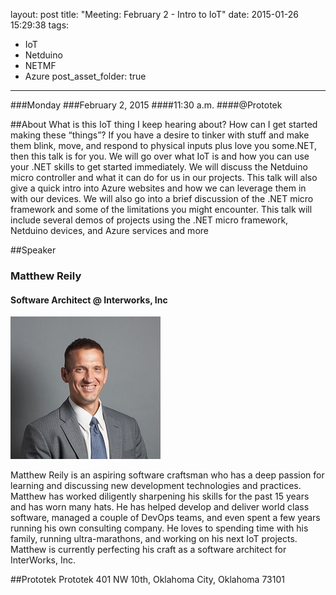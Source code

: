 layout: post
title: "Meeting: February 2 - Intro to IoT"
date: 2015-01-26 15:29:38
tags:
- IoT
- Netduino
- NETMF
- Azure
post_asset_folder: true
---

###Monday
###February 2, 2015
####11:30 a.m.
####@Prototek


##About
What is this IoT thing I keep hearing about? How can I get started making these “things”? If you have a desire to tinker with stuff and make them blink, move, and respond to physical inputs plus love you some.NET, then this talk is for you. We will go over what IoT is and how you can use your .NET skills to get started immediately. We will discuss the Netduino micro controller and what it can do for us in our projects. This talk will also give a quick intro into Azure websites and how we can leverage them in with our devices. We will also go into a brief discussion of the .NET micro framework and some of the limitations you might encounter. This talk will include several demos of projects using the .NET micro framework, Netduino devices, and Azure services and more

<!-- more -->
##Speaker

### Matthew Reily
#### Software Architect @ Interworks, Inc
![Matthew Reily](../images/Matthew_Reily.jpg)

Matthew Reily is an aspiring software craftsman who has a deep passion for learning and discussing new development technologies and practices. Matthew has worked diligently sharpening his skills for the past 15 years and has worn many hats. He has helped develop and deliver world class software, managed a couple of DevOps teams, and even spent a few years running his own consulting company. He loves to spending time with his family, running ultra-marathons, and working on his next IoT projects. Matthew is currently perfecting his craft as a software architect for InterWorks, Inc.

##Prototek
Prototek
401 NW 10th,
Oklahoma City, Oklahoma
73101

<script
type="text/javascript"
src="http://maps.google.com/maps/api/js?sensor=false"
></script>
<style>
#gmap_canvas img{
max-width:none!important;
background:none!important;
}

.speaker-headshot {
  float: left;

  padding: 5px 100% 5px 0px;
}

</style>

<div style="overflow:hidden;height:200px;width:900px;">
<div id="gmap_canvas" style="height:200px;width:900px;"></div>
</div>
<script type="text/javascript">
function init_map() {
  var myOptions = {
    zoom: 14,
    center: new google.maps.LatLng(35.478527, -97.51941699999998),
    mapTypeId: google.maps.MapTypeId.ROADMAP
  };
  map = new google.maps.Map(document.getElementById("gmap_canvas"), myOptions);
  marker = new google.maps.Marker({
    map: map,
    position: new google.maps.LatLng(35.478527, -97.51941699999998)
    });
    infowindow = new google.maps.InfoWindow({
      content: "<b>Prototek</b><br/>401 NW 10th St, <br/>73103 Oklahoma City"
      });
      google.maps.event.addListener(marker, "click", function() {
        infowindow.open(map, marker);
        });
        infowindow.open(map, marker);
      }
      google.maps.event.addDomListener(window, 'load', init_map);
      </script>
